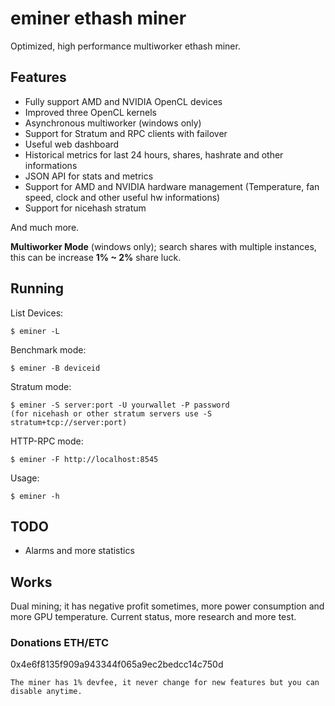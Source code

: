 # eminer ethash miner
Optimized, high performance multiworker ethash miner. 

## Features
- Fully support AMD and NVIDIA OpenCL devices
- Improved three OpenCL kernels
- Asynchronous multiworker (windows only)
- Support for Stratum and RPC clients with failover
- Useful web dashboard
- Historical metrics for last 24 hours, shares, hashrate and other informations
- JSON API for stats and metrics
- Support for AMD and NVIDIA hardware management (Temperature, fan speed, clock and other useful hw informations)
- Support for nicehash stratum

And much more.

**Multiworker Mode** (windows only); search shares with multiple instances, this can be increase **1% ~ 2%** share luck.

## Running
List Devices:
```
$ eminer -L
```

Benchmark mode:
```
$ eminer -B deviceid
```

Stratum mode:
```
$ eminer -S server:port -U yourwallet -P password 
(for nicehash or other stratum servers use -S stratum+tcp://server:port)
```

HTTP-RPC mode:
```
$ eminer -F http://localhost:8545
```

Usage:
```
$ eminer -h
```

## TODO
- Alarms and more statistics

## Works 
Dual mining; it has negative profit sometimes, more power consumption and more GPU temperature. Current status, more research and more test.

### Donations ETH/ETC
0x4e6f8135f909a943344f065a9ec2bedcc14c750d

```
The miner has 1% devfee, it never change for new features but you can disable anytime.
```

